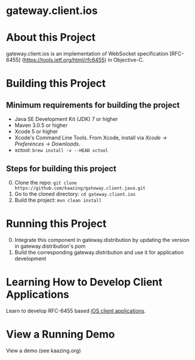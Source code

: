 # gateway.client.ios

# About this Project

gateway.client.ios is an implementation of WebSocket specification [RFC-6455] (https://tools.ietf.org/html/rfc6455) in Objective-C.

# Building this Project

## Minimum requirements for building the project

* Java SE Development Kit (JDK) 7 or higher
* Maven 3.0.5 or higher
* Xcode 5 or higher
* Xcode's Command Line Tools.  From Xcode, install via _Xcode &rarr; Preferences &rarr; Downloads_.
* xctool: ```brew install -v --HEAD xctool```

## Steps for building this project

0. Clone the repo: ```git clone https://github.com/kaazing/gateway.client.java.git```
0. Go to the cloned directory: ```cd gateway.client.ios```
0. Build the project: ```mvn clean install```

# Running this Project

0. Integrate this component in gateway.distribution by updating the version in gateway.distribution's pom
0. Build the corresponding gateway.distribution and use it for application development

# Learning How to Develop Client Applications

Learn to develop RFC-6455 based [iOS client applications](http://kazing.org/documentaton/5.0/dev-ios/o_dev_ios.html).

# View a Running Demo

View a demo (see kaazing.org)

